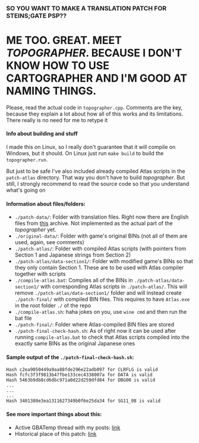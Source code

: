 ### SO YOU WANT TO MAKE A TRANSLATION PATCH FOR STEINS;GATE PSP?? 
# **ME TOO. GREAT. MEET *TOPOGRAPHER*. BECAUSE I DON'T KNOW HOW TO USE CARTOGRAPHER AND I'M GOOD AT NAMING THINGS.**
Please, read the actual code in `topographer.cpp`. Comments are the key, because they explain a lot about how all of this works and its limitations. There really is no need for me to retype it

#### Info about building and stuff
I made this on Linux, so I really don't guarantee that it will compile on Windows, but it should. On Linux just run `make build` to build the `topographer.run`.

But just to be safe I've also included already compiled Atlas scripts in the `patch-atlas` directory. That way you don't have to build *topographer*. But still, I strongly recommend to read the source code so that you understand what's going on

#### Information about files/folders:
- `./patch-data/`: Folder with translation files. Right now there are English files from [this](http://www.mediafire.com/file/9tm4tf8b8nu1p79/SG01_04_12.rar#) archive. Not implemented as the actual part of the *topographer* yet.
- `./original-data/`: Folder with game's original BINs (not all of them are used, again, see comments)
- `./patch-atlas/`: Folder with compiled Atlas scripts (with pointers from Section 1 and Japanese strings from Section 2)
- `./patch-atlas/data-section1/`: Folder with modified game's BINs so that they only contain Section 1. These are to be used with Atlas compiler together with scripts
- `./compile-atlas.bat`: Compiles all of the BINs in `./patch-atlas/data-section1/` with corresponding Atlas scripts in `./patch-atlas/`. This will remove `./patch-atlas/data-section1/` folder and will instead create `./patch-final/` with compiled BIN files. This requires to have `Atlas.exe` in the root folder `./` of the repo
- `./compile-atlas.sh`: haha jokes on you, use `wine cmd` and then run the bat file
- `./patch-final/`: Folder where Atlas-compiled BIN files are stored 
- `./patch-final-check-hash.sh`: As of right now it can be used after running `compile-atlas.bat` to check that Atlas scripts compiled into the exactly same BINs as the original Japanese ones

#### Sample output of the `./patch-final-check-hash.sh`:
```
Hash c2ea9050449a9aa88fde296e22adb097 for CLRFLG is valid
Hash fcfc3f3f9813b47fbe133cec4338007a for DATA is valid
Hash 5463b9db8cd6dbc971a0d22d259dfd84 for DBG00 is valid
...
...
...
Hash 3401380e3ea1311627349b0f6e25da34 for SG11_08 is valid
```

#### See more important things about this:
- Active GBATemp thread with my posts: [link](https://gbatemp.net/threads/problem-triying-to-translate-steins-gate-to-spanish.501148/)
- Historical place of this patch: [link](https://github.com/BASLQC/steins-gate-psp-patch)
